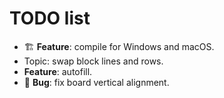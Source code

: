 # TODO list

- 🏗️ **Feature**: compile for Windows and macOS.
- Topic: swap block lines and rows.
- **Feature**: autofill.
- 🐞 **Bug**: fix board vertical alignment.
